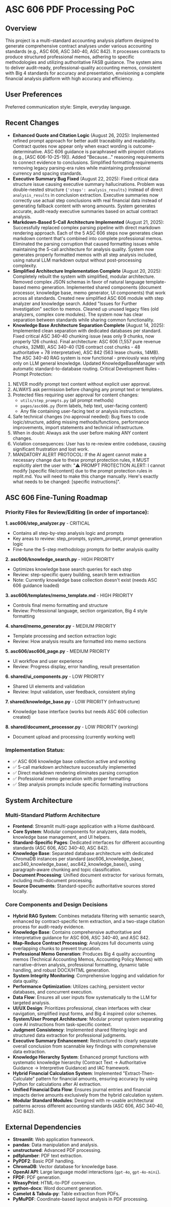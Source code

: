 # ASC 606 PDF Processing PoC

## Overview
This project is a multi-standard accounting analysis platform designed to generate comprehensive contract analyses under various accounting standards (e.g., ASC 606, ASC 340-40, ASC 842). It processes contracts to produce structured professional memos, adhering to specific methodologies and utilizing authoritative FASB guidance. The system aims to deliver audit-ready, professional-quality accounting memos, consistent with Big 4 standards for accuracy and presentation, envisioning a complete financial analysis platform with high accuracy and efficiency.

## User Preferences
Preferred communication style: Simple, everyday language.

## Recent Changes
- **Enhanced Quote and Citation Logic** (August 26, 2025): Implemented refined prompt approach for better audit traceability and readability. Contract quotes now appear only when exact wording is outcome-determinative. ASC 606 guidance is paraphrased with pinpoint citations (e.g., [ASC 606-10-25-19]). Added "Because..." reasoning requirements to connect evidence to conclusions. Simplified formatting requirements removing legacy parsing-era rules while maintaining professional currency and spacing standards.
- **Executive Summary Bug Fixed** (August 22, 2025): Fixed critical data structure issue causing executive summary hallucinations. Problem was double-nested structure `{'steps': analysis_results}` instead of direct `analysis_results` in conclusion extraction. Executive summaries now correctly use actual step conclusions with real financial data instead of generating fallback content with wrong amounts. System generates accurate, audit-ready executive summaries based on actual contract analysis.
- **Markdown-Based 5-Call Architecture Implemented** (August 21, 2025): Successfully replaced complex parsing pipeline with direct markdown rendering approach. Each of the 5 ASC 606 steps now generates clean markdown content that's combined into complete professional memos. Eliminated the parsing corruption that caused formatting issues while maintaining the 5-call architecture for analysis quality. System now generates properly formatted memos with all step analysis included, using natural LLM markdown output without post-processing complexity.
- **Simplified Architecture Implementation Complete** (August 20, 2025): Completely rebuilt the system with simplified, modular architecture. Removed complex JSON schemas in favor of natural language template-based memo generation. Implemented shared components (document processor, knowledge base, memo generator, UI components) that work across all standards. Created new simplified ASC 606 module with step analyzer and knowledge search. Added "Issues for Further Investigation" section to memos. Cleaned up unused legacy files (old analyzers, complex core modules). The system now has clear separation between standards while sharing common functionality.
- **Knowledge Base Architecture Separation Complete** (August 14, 2025): Implemented clean separation with dedicated databases per standard. Fixed critical ASC 340-40 chunking issue (was only 9 chunks, now properly 126 chunks). Final architecture: ASC 606 (1,557 pure revenue chunks, 32MB), ASC 340-40 (126 contract cost chunks - 48 authoritative + 78 interpretative), ASC 842 (563 lease chunks, 14MB). The ASC 340-40 RAG system is now functional - previously was relying only on LLM general knowledge. Updated KnowledgeBaseManager with automatic standard-to-database routing.
Critical Development Rules - Prompt Protection:
1. NEVER modify prompt text content without explicit user approval.
2. ALWAYS ask permission before changing any prompt text or templates.
3. Protected files requiring user approval for content changes:
   - `utils/step_prompts.py` (all prompt methods)
   - `pages/asc606.py` (form labels, help text, user-facing content)
   - Any file containing user-facing text or analysis instructions.
4. Safe technical changes (no approval needed): Bug fixes to code logic/structure, adding missing methods/functions, performance improvements, import statements and technical infrastructure.
5. When in doubt: Always ask the user before making ANY content changes.
6. Violation consequences: User has to re-review entire codebase, causing significant frustration and lost work.
7. MANDATORY ALERT PROTOCOL: If the AI agent cannot make a necessary change due to these prompt protection rules, it MUST explicitly alert the user with: "⚠️ PROMPT PROTECTION ALERT: I cannot modify [specific file/content] due to the prompt protection rules in replit.md. You will need to make this change manually. Here's exactly what needs to be changed: [specific instructions]".

## ASC 606 Fine-Tuning Roadmap

### Priority Files for Review/Editing (in order of importance):

**1. asc606/step_analyzer.py** - CRITICAL
- Contains all step-by-step analysis logic and prompts
- Key areas to review: step_prompts, system_prompt, prompt generation logic
- Fine-tune the 5-step methodology prompts for better analysis quality

**2. asc606/knowledge_search.py** - HIGH PRIORITY  
- Optimizes knowledge base search queries for each step
- Review: step-specific query building, search term extraction
- Note: Currently knowledge base collection doesn't exist (needs ASC 606 guidance loaded)

**3. asc606/templates/memo_template.md** - HIGH PRIORITY
- Controls final memo formatting and structure
- Review: Professional language, section organization, Big 4 style formatting

**4. shared/memo_generator.py** - MEDIUM PRIORITY
- Template processing and section extraction logic
- Review: How analysis results are formatted into memo sections

**5. asc606/asc606_page.py** - MEDIUM PRIORITY
- UI workflow and user experience
- Review: Progress display, error handling, result presentation

**6. shared/ui_components.py** - LOW PRIORITY
- Shared UI elements and validation
- Review: Input validation, user feedback, consistent styling

**7. shared/knowledge_base.py** - LOW PRIORITY (infrastructure)
- Knowledge base interface (works but needs ASC 606 collection created)

**8. shared/document_processor.py** - LOW PRIORITY (working)
- Document upload and processing (currently working well)

### Implementation Status:
- ✅ ASC 606 knowledge base collection active and working
- ✅ 5-call markdown architecture successfully implemented
- ✅ Direct markdown rendering eliminates parsing corruption
- ✅ Professional memo generation with proper formatting
- ✅ Step analysis prompts include specific formatting instructions

## System Architecture

### Multi-Standard Platform Architecture
- **Frontend**: Streamlit multi-page application with a Home dashboard.
- **Core System**: Modular components for analyzers, data models, knowledge base management, and UI helpers.
- **Standard-Specific Pages**: Dedicated interfaces for different accounting standards (ASC 606, ASC 340-40, ASC 842).
- **Knowledge Base**: Separated database architecture with dedicated ChromaDB instances per standard (asc606_knowledge_base/, asc340_knowledge_base/, asc842_knowledge_base/), using paragraph-aware chunking and topic classification.
- **Document Processing**: Unified document extractor for various formats, including multi-document processing.
- **Source Documents**: Standard-specific authoritative sources stored locally.

### Core Components and Design Decisions
- **Hybrid RAG System**: Combines metadata filtering with semantic search, enhanced by contract-specific term extraction, and a two-stage citation process for audit-ready evidence.
- **Knowledge Base**: Contains comprehensive authoritative and interpretative guidance for ASC 606, ASC 340-40, and ASC 842.
- **Map-Reduce Contract Processing**: Analyzes full documents using overlapping chunks to prevent truncation.
- **Professional Memo Generation**: Produces Big 4 quality accounting memos (Technical Accounting Memos, Accounting Policy Memos) with narrative-driven analysis, professional formatting, dynamic table handling, and robust DOCX/HTML generation.
- **System Integrity Monitoring**: Comprehensive logging and validation for data quality.
- **Performance Optimization**: Utilizes caching, persistent vector databases, and concurrent execution.
- **Data Flow**: Ensures all user inputs flow systematically to the LLM for targeted analysis.
- **UI/UX Design**: Prioritizes professional, clean interfaces with clear navigation, simplified input forms, and Big 4 inspired color schemes.
- **System/User Prompt Architecture**: Modular prompt system separating core AI instructions from task-specific context.
- **Judgment Consistency**: Implemented shared filtering logic and structured data extraction for professional judgments.
- **Executive Summary Enhancement**: Restructured to clearly separate overall conclusion from scannable key findings with comprehensive data extraction.
- **Knowledge Hierarchy System**: Enhanced prompt functions with systematic knowledge hierarchy (Contract Text → Authoritative Guidance → Interpretive Guidance) and IAC framework.
- **Hybrid Financial Calculation System**: Implemented "Extract-Then-Calculate" pattern for financial amounts, ensuring accuracy by using Python for calculations after AI extraction.
- **Unified Financial Data Flow**: Ensures journal entries and financial impacts derive amounts exclusively from the hybrid calculation system.
- **Modular Standard Modules**: Designed with re-usable architectural patterns across different accounting standards (ASC 606, ASC 340-40, ASC 842).

## External Dependencies

- **Streamlit**: Web application framework.
- **pandas**: Data manipulation and analysis.
- **unstructured**: Advanced PDF processing.
- **pdfplumber**: PDF text extraction.
- **PyPDF2**: Basic PDF handling.
- **ChromaDB**: Vector database for knowledge base.
- **OpenAI API**: Large language model interactions (`gpt-4o`, `gpt-4o-mini`).
- **FPDF**: PDF generation.
- **WeasyPrint**: HTML-to-PDF conversion.
- **python-docx**: Word document generation.
- **Camelot & Tabula-py**: Table extraction from PDFs.
- **PyMuPDF**: Coordinate-based layout analysis in PDF processing.